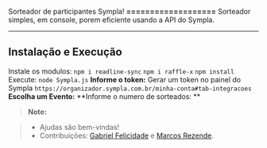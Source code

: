 Sorteador de participantes Sympla!
**===================**
Sorteador simples, em console, porem eficiente usando a API do Sympla.

----------


Instalação e Execução
-------------

Instale os modulos:
```npm i readline-sync```
```npm i raffle-x```
```npm install```
Execute:
```node Sympla.js```
**Informe o token:** Gerar um token no painel do Sympla
```https://organizador.sympla.com.br/minha-conta#tab-integracoes```
**Escolha um Evento:**
**Informe o numero de sorteados: **


> **Note:**

> -  Ajudas são bem-vindas!
> -  Contribuições:  [Gabriel Felicidade](github.com/gabrielfelicidade) e [Marcos Rezende](github.com/rehzende).
